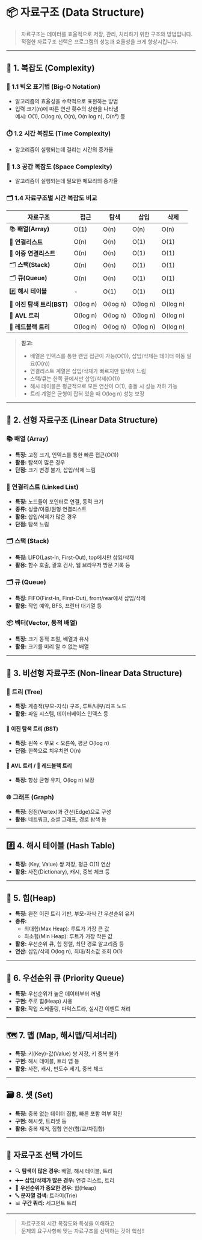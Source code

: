 # 📦 자료구조 (Data Structure)

> 자료구조는 데이터를 효율적으로 저장, 관리, 처리하기 위한 구조와 방법입니다.  
> 적절한 자료구조 선택은 프로그램의 성능과 효율성을 크게 향상시킵니다.

---

## 🧮 1. 복잡도 (Complexity)

### 🔢 1.1 빅오 표기법 (Big-O Notation)

- 알고리즘의 효율성을 수학적으로 표현하는 방법
- 입력 크기(n)에 따른 연산 횟수의 상한을 나타냄  
  예시: O(1), O(log n), O(n), O(n log n), O(n²) 등

### ⏱️ 1.2 시간 복잡도 (Time Complexity)

- 알고리즘이 실행되는데 걸리는 시간의 증가율

### 💾 1.3 공간 복잡도 (Space Complexity)

- 알고리즘이 실행되는데 필요한 메모리의 증가율

### 🗂️ 1.4 자료구조별 시간 복잡도 비교

| 자료구조                 | 접근       | 탐색       | 삽입       | 삭제       |
|----------------------|----------|----------|----------|----------|
| 📚 **배열(Array)**     | O(1)     | O(n)     | O(n)     | O(n)     |
| 🔗 **연결리스트**         | O(n)     | O(n)     | O(1)     | O(1)     |
| 🔗 **이중 연결리스트**      | O(n)     | O(n)     | O(1)     | O(1)     |
| 🗂️ **스택(Stack)**    | O(n)     | O(n)     | O(1)     | O(1)     |
| 🗂️ **큐(Queue)**     | O(n)     | O(n)     | O(1)     | O(1)     |
| #️⃣ **해시 테이블**       | -        | O(1)     | O(1)     | O(1)     |
| 🌳 **이진 탐색 트리(BST)** | O(log n) | O(log n) | O(log n) | O(log n) |
| 🌲 **AVL 트리**        | O(log n) | O(log n) | O(log n) | O(log n) |
| 🔴 **레드블랙 트리**       | O(log n) | O(log n) | O(log n) | O(log n) |

> **참고:**
> - 배열은 인덱스를 통한 랜덤 접근이 가능(O(1)), 삽입/삭제는 데이터 이동 필요(O(n))
> - 연결리스트 계열은 삽입/삭제가 빠르지만 탐색이 느림
> - 스택/큐는 한쪽 끝에서만 삽입/삭제(O(1))
> - 해시 테이블은 평균적으로 모든 연산이 O(1), 충돌 시 성능 저하 가능
> - 트리 계열은 균형이 잡혀 있을 때 O(log n) 성능 보장

---

## 📏 2. 선형 자료구조 (Linear Data Structure)

### 📚 배열 (Array)

- **특징:** 고정 크기, 인덱스를 통한 빠른 접근(O(1))
- **활용:** 탐색이 많은 경우
- **단점:** 크기 변경 불가, 삽입/삭제 느림

### 🔗 연결리스트 (Linked List)

- **특징:** 노드들이 포인터로 연결, 동적 크기
- **종류:** 싱글/이중/원형 연결리스트
- **활용:** 삽입/삭제가 많은 경우
- **단점:** 탐색 느림

### 🗂️ 스택 (Stack)

- **특징:** LIFO(Last-In, First-Out), top에서만 삽입/삭제
- **활용:** 함수 호출, 괄호 검사, 웹 브라우저 방문 기록 등

### 🗂️ 큐 (Queue)

- **특징:** FIFO(First-In, First-Out), front/rear에서 삽입/삭제
- **활용:** 작업 예약, BFS, 프린터 대기열 등

### 📦 벡터(Vector, 동적 배열)

- **특징:** 크기 동적 조절, 배열과 유사
- **활용:** 크기를 미리 알 수 없는 배열

---

## 🌳 3. 비선형 자료구조 (Non-linear Data Structure)

### 🌳 트리 (Tree)

- **특징:** 계층적(부모-자식) 구조, 루트/내부/리프 노드
- **활용:** 파일 시스템, 데이터베이스 인덱스 등

#### 🌳 이진 탐색 트리 (BST)

- **특징:** 왼쪽 < 부모 < 오른쪽, 평균 O(log n)
- **단점:** 한쪽으로 치우치면 O(n)

#### 🌲 AVL 트리 / 🔴 레드블랙 트리

- **특징:** 항상 균형 유지, O(log n) 보장

### 🌐 그래프 (Graph)

- **특징:** 정점(Vertex)과 간선(Edge)으로 구성
- **활용:** 네트워크, 소셜 그래프, 경로 탐색 등

---

## #️⃣ 4. 해시 테이블 (Hash Table)

- **특징:** (Key, Value) 쌍 저장, 평균 O(1) 연산
- **활용:** 사전(Dictionary), 캐시, 중복 체크 등

---

## 🔺 5. 힙(Heap)

- **특징:** 완전 이진 트리 기반, 부모-자식 간 우선순위 유지
- **종류:**
    - 최대힙(Max Heap): 루트가 가장 큰 값
    - 최소힙(Min Heap): 루트가 가장 작은 값
- **활용:** 우선순위 큐, 힙 정렬, 최단 경로 알고리즘 등
- **연산:** 삽입/삭제 O(log n), 최대/최소값 조회 O(1)

---

## 🥇 6. 우선순위 큐 (Priority Queue)

- **특징:** 우선순위가 높은 데이터부터 꺼냄
- **구현:** 주로 힙(Heap) 사용
- **활용:** 작업 스케줄링, 다익스트라, 실시간 이벤트 처리

---

## 🗺️ 7. 맵 (Map, 해시맵/딕셔너리)

- **특징:** 키(Key)-값(Value) 쌍 저장, 키 중복 불가
- **구현:** 해시 테이블, 트리 맵 등
- **활용:** 사전, 캐시, 빈도수 세기, 중복 체크

---

## 🗃️ 8. 셋 (Set)

- **특징:** 중복 없는 데이터 집합, 빠른 포함 여부 확인
- **구현:** 해시셋, 트리셋 등
- **활용:** 중복 제거, 집합 연산(합/교/차집합)

---

## 📝 자료구조 선택 가이드

- 🔍 **탐색이 많은 경우:** 배열, 해시 테이블, 트리
- ➕➖ **삽입/삭제가 많은 경우:** 연결 리스트, 트리
- 🥇 **우선순위가 중요한 경우:** 힙(Heap)
- 🔤 **문자열 검색:** 트라이(Trie)
- 📊 **구간 쿼리:** 세그먼트 트리

---

> 자료구조의 시간 복잡도와 특성을 이해하고  
> 문제의 요구사항에 맞는 자료구조를 선택하는 것이 핵심!!
